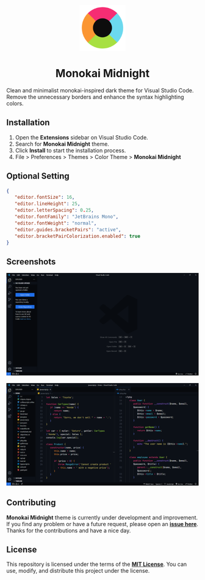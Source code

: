 <p align="center">
    <img src="./assets/logo.png" width="120" height="120">
    <h1 align="center">Monokai Midnight</h1>
</p>

Clean and minimalist monokai-inspired dark theme for Visual Studio Code.
Remove the unnecessary borders and enhance the syntax highlighting colors.

## Installation

1. Open the **Extensions** sidebar on Visual Studio Code.
2. Search for **Monokai Midnight** theme.
3. Click **Install** to start the installation process.
4. File > Preferences > Themes > Color Theme > **Monokai Midnight**

## Optional Setting

```json
{
   "editor.fontSize": 16,
   "editor.lineHeight": 25,
   "editor.letterSpacing": 0.25,
   "editor.fontFamily": "JetBrains Mono",
   "editor.fontWeight": "normal",
   "editor.guides.bracketPairs": "active",
   "editor.bracketPairColorization.enabled": true
}
```

## Screenshots

![Monokai Midnight Theme](./assets/screenshot-1.png)<br><br>
![Monokai Midnight Theme](./assets/screenshot-2.png)

## Contributing

**Monokai Midnight** theme is currently under development and improvement.
If you find any problem or have a future request, please open an
[**issue here**](https://github.com/syahrizaldev/monokai-midnight/issues).
Thanks for the contributions and have a nice day.

## License

This repository is licensed under the terms of the [**MIT License**](./license).
You can use, modify, and distribute this project under the license.
